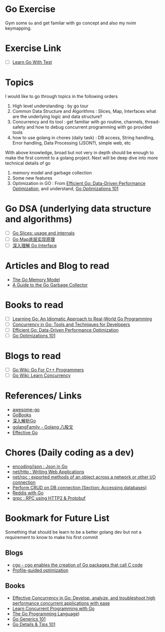 # Go Exercise

Gym some `Go` and get familar with go concept and also my nvim keymapping.

# Exercise Link
- [ ] [Learn Go With Test](https://quii.gitbook.io/learn-go-with-tests) 

# Topics
I would like to go through topics in the following orders
1. High level understanding : by go tour
2. Common Data Structure and Algorithms : Slices, Map, Interfaces what are the underlying logic and data structure? 
3. Concurrency and its tool : get familiar with go routine, channels, thread-safety and how to debug concurrent programming with go provided tools
4. how to use golang in chores (daily task) : DB access, String handling, Error handling, Data Processing (JSON?), simple web, etc  

With above knowledge, broad but not very in depth should be enough to make the first commit to a golang project. Next will be deep dive into more technical details of go
1. memory model and garbage collection
2. Some new features
3. Optimization in GO : From [Efficient Go: Data-Driven Performance Optimization](https://www.amazon.com/Efficient-Go-Data-Driven-Performance-Optimization/dp/1098105710), and understand, [Go Optimizations 101](https://go101.org/optimizations/101.html)

# Go DSA (underlying data structure and algorithms)
- [ ] [Go Slices: usage and internals](https://go.dev/blog/slices-intro)
- [ ] [Go Map底层实现原理](https://zhuanlan.zhihu.com/p/495998623)
- [ ] [深入理解 Go Interface](http://legendtkl.com/2017/06/12/understanding-golang-interface/)

# Articles and Blog to read
- [The Go Memory Model](https://go.dev/ref/mem)
- [A Guide to the Go Garbage Collector](https://go.dev/doc/gc-guide)

# Books to read
- [ ] [Learning Go: An Idiomatic Approach to Real-World Go Programming](https://www.amazon.com/Learning-Go-Idiomatic-Real-World-Programming/dp/1492077216?keywords=learning+go&qid=1672833545&sprefix=Learning+Go,aps,165&sr=8-1&linkCode=sl1&tag=flimzycom-20&linkId=f822ba7cf5204e10bcf0492c3976dff4&language=en_US&ref_=as_li_ss_tl)
- [ ] [Concurrency in Go: Tools and Techniques for Developers](https://www.amazon.com/Concurrency-Go-Tools-Techniques-Developers/dp/1491941197)
- [ ] [Efficient Go: Data-Driven Performance Optimization](https://www.amazon.com/Efficient-Go-Data-Driven-Performance-Optimization/dp/1098105710)
- [ ] [Go Optimizations 101](https://go101.org/optimizations/101.html)

# Blogs to read
- [ ] [Go Wiki: Go For C++ Programmers](https://go.dev/wiki/GoForCPPProgrammers)
- [ ] [Go Wiki: Learn Concurrency](https://go.dev/wiki/LearnConcurrency)

# References/ Links
- [awesome-go](https://github.com/avelino/awesome-go)
- [GoBooks](https://github.com/dariubs/GoBooks)
- [深入解析Go](https://tiancaiamao.gitbooks.io/go-internals/content/zh/)
- [golangFamily - Golang 八股文](https://github.com/xiaobaiTech/golangFamily?tab=readme-ov-file)
- [Effective Go](https://go.dev/doc/effective_go)

# Chores (Daily coding as a dev)
- [encoding/json : Json in Go](https://pkg.go.dev/encoding/json)
- [net/http : Writing Web Applications](ihttps://go.dev/doc/articles/wiki/)
- [net/rpc : exported methods of an object across a network or other I/O connection](https://pkg.go.dev/net/rpc)
- [Perform CRUD on DB connection (Section: Accessing databases)](https://go.dev/doc/#references)
- [Reddis with Go](https://redis.io/docs/latest/develop/connect/clients/go/)
- [grpc : RPC using HTTP2 & Protobuf](https://grpc.io/docs/languages/go/basics/)

# Bookmark for Future List
Something that should be learn to be a better golang dev but not a requirement to know to make his first commit
## Blogs
- [cgo - cgo enables the creation of Go packages that call C code](https://pkg.go.dev/cmd/cgo)
- [Profile-guided optimization](https://go.dev/doc/pgo)
## Books
- [Effective Concurrency in Go: Develop, analyze, and troubleshoot high performance concurrent applications with ease](https://www.amazon.com/Effective-Concurrency-troubleshoot-performance-applications-ebook/dp/B0BW11N7SZ)
- [Learn Concurrent Programming with Go](https://www.manning.com/books/learn-concurrent-programming-with-go?utm_source=cutajarj&utm_medium=affiliate&utm_campaign=book_cutajar_learn_12_14_22&a_aid=cutajarj&a_bid=4360d6bb)
- [The Go Programming Language](https://www.amazon.com/Programming-Language-Addison-Wesley-Professional-Computing/dp/0134190440))
- [Go Generics 101](https://go101.org/generics/101.html)
- [Go Details & Tips 101](https://go101.org/generics/101.html)
